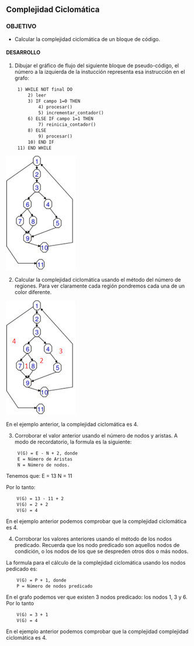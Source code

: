 
## Complejidad Ciclomática

### OBJETIVO

- Calcular la complejidad ciclomática de un bloque de código.

#### DESARROLLO

1. Dibujar el gráfico de flujo del siguiente bloque de pseudo-código, el número a la izquierda de la instucción representa esa instrucción en el grafo:

		1) WHILE NOT final DO
			2) leer
			3) IF campo 1=0 THEN
				4) procesar()
				5) incrementar_contador()
			6) ELSE IF campo 1=1 THEN
				7) reinicia_contador()
			8) ELSE
				9) procesar()
			10) END IF
		11) END WHILE

![imagen](img/figura_01.png)

2. Calcular la complejidad ciclomática usando el método del número de regiones. Para ver claramente cada región pondremos cada una de un color diferente.

![imagen](img/figura_02.png)

En el ejemplo anterior, la complejidad ciclomática es 4.


3. Corroborar el valor anterior usando el número de nodos y aristas. A modo de recordatorio, la formula es la siguiente:

		V(G) = E - N + 2, donde
		E = Número de Aristas
		N = Número de nodos.
		
Tenemos que:
		E = 13
		N = 11
	
Por lo tanto:

		V(G) = 13 - 11 + 2
		V(G) = 2 + 2
		V(G) = 4
		
En el ejemplo anterior podemos comprobar que la complejidad ciclomática es 4.

4. Corroborar los valores anteriores usando el método de los nodos predicado. Recuerda que los nodo predicado son aquellos nodos de condición, o los nodos de los que se despreden otros dos o más nodos.

La formula para el cálculo de la complejidad ciclomática usando los nodos pedicado es:

		V(G) = P + 1, donde
		P = Número de nodos predicado
		
En el grafo podemos ver que existen 3 nodos predicado: los nodos 1, 3 y 6. Por lo tanto

		V(G) = 3 + 1
		V(G) = 4
		
En el ejemplo anterior podemos comprobar que la complejidad complejidad ciclomática es 4.

		
